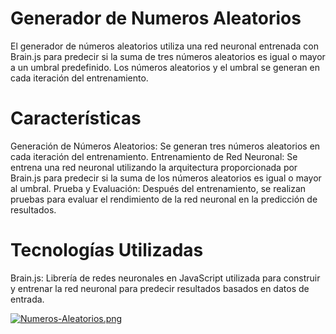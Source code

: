 # Generador de Numeros Aleatorios
El generador de números aleatorios utiliza una red neuronal entrenada con Brain.js para predecir si la suma de tres números aleatorios es igual o mayor a un umbral predefinido. Los números aleatorios y el umbral se generan en cada iteración del entrenamiento.

# Características
Generación de Números Aleatorios: Se generan tres números aleatorios en cada iteración del entrenamiento.
Entrenamiento de Red Neuronal: Se entrena una red neuronal utilizando la arquitectura proporcionada por Brain.js para predecir si la suma de los números aleatorios es igual o mayor al umbral.
Prueba y Evaluación: Después del entrenamiento, se realizan pruebas para evaluar el rendimiento de la red neuronal en la predicción de resultados.

# Tecnologías Utilizadas
Brain.js: Librería de redes neuronales en JavaScript utilizada para construir y entrenar la red neuronal para predecir resultados basados en datos de entrada.

[![Numeros-Aleatorios.png](https://i.postimg.cc/L8bqGV5N/Numeros-Aleatorios.png)](https://postimg.cc/4YpN9Vz9)
